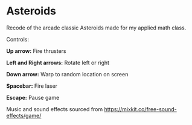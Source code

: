 # Asteroids

Recode of the arcade classic Asteroids made for my applied math class.

Controls:

**Up arrow:** Fire thrusters

**Left and Right arrows:** Rotate left or right

**Down arrow:** Warp to random location on screen

**Spacebar:** Fire laser

**Escape:** Pause game



Music and sound effects sourced from https://mixkit.co/free-sound-effects/game/
